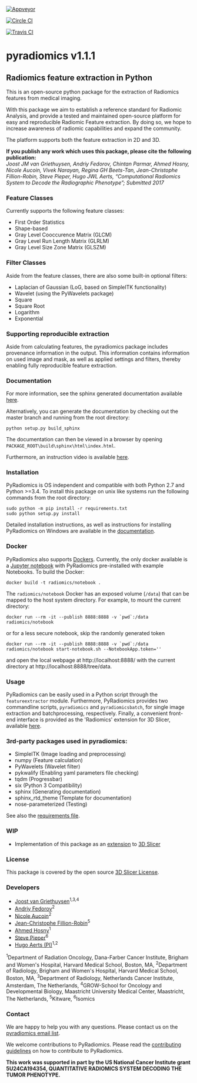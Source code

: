 
[![Appveyor](https://ci.appveyor.com/api/projects/status/tw69xbbeyluk7fl7/branch/master?svg=true)](https://ci.appveyor.com/project/Radiomics/pyradiomics/branch/master)

[![Circle CI](https://circleci.com/gh/Radiomics/pyradiomics.svg?style=svg&circle-token=a4748cf0de5fad2c12bc93a485282378551c3584)](https://circleci.com/gh/Radiomics/pyradiomics)

[![Travis CI](https://travis-ci.org/Radiomics/pyradiomics.svg?branch=master)](https://travis-ci.org/Radiomics/pyradiomics)

# pyradiomics v1.1.1

## Radiomics feature extraction in Python

This is an open-source python package for the extraction of Radiomics features from medical imaging.

With this package we aim to establish a reference standard for Radiomic Analysis, and provide a tested and maintained
open-source platform for easy and reproducible Radiomic Feature extraction. By doing so, we hope to increase awareness
of radiomic capabilities and expand the community.

The platform supports both the feature extraction in 2D and 3D.

**If you publish any work which uses this package, please cite the following publication:**\
*Joost JM van Griethuysen, Andriy Fedorov, Chintan Parmar, Ahmed Hosny, Nicole Aucoin, Vivek Narayan, Regina GH 
Beets-Tan, Jean-Christophe Fillion-Robin, Steve Pieper, Hugo JWL Aerts, “Computational Radiomics System to Decode the
Radiographic Phenotype”; Submitted 2017*

### Feature Classes
Currently supports the following feature classes:

 - First Order Statistics
 - Shape-based
 - Gray Level Cooccurence Matrix (GLCM)
 - Gray Level Run Length Matrix (GLRLM)
 - Gray Level Size Zone Matrix (GLSZM)

### Filter Classes
Aside from the feature classes, there are also some built-in optional filters:

- Laplacian of Gaussian (LoG, based on SimpleITK functionality)
- Wavelet (using the PyWavelets package)
- Square
- Square Root
- Logarithm
- Exponential

### Supporting reproducible extraction
Aside from calculating features, the pyradiomics package includes provenance information in the
output. This information contains information on used image and mask, as well as applied settings
and filters, thereby enabling fully reproducible feature extraction.

### Documentation

For more information, see the sphinx generated documentation available [here](http://pyradiomics.readthedocs.io/).

Alternatively, you can generate the documentation by checking out the master branch and running from the root directory:

    python setup.py build_sphinx

The documentation can then be viewed in a browser by opening `PACKAGE_ROOT\build\sphinx\html\index.html`. 

Furthermore, an instruction video is available [here](http://radiomics.io/pyradiomics.html).

### Installation

PyRadiomics is OS independent and compatible with both Python 2.7 and Python >=3.4.
To install this package on unix like systems run the following commands from the root directory:

    sudo python -m pip install -r requirements.txt
    sudo python setup.py install

Detailed installation instructions, as well as instructions for installing PyRadiomics on Windows are available in the 
[documentation](http://pyradiomics.readthedocs.io/en/latest/installation.html).

### Docker

PyRadiomics also supports [Dockers](https://www.docker.com/).  Currently, the only docker available is a [Jupyter notebook](http://jupyter.org/) with PyRadiomics pre-installed with example Notebooks. To build the Docker:

    docker build -t radiomics/notebook .

The `radiomics/notebook` Docker has an exposed volume (`/data`) that can be mapped to the host system directory.  For example, to mount the current directory:

    docker run --rm -it --publish 8888:8888 -v `pwd`:/data radiomics/notebook

or for a less secure notebook, skip the randomly generated token

    docker run --rm -it --publish 8888:8888 -v `pwd`:/data radiomics/notebook start-notebook.sh --NotebookApp.token=''

and open the local webpage at http://localhost:8888/ with the current directory at http://localhost:8888/tree/data.

### Usage

PyRadiomics can be easily used in a Python script through the `featureextractor`
module. Furthermore, PyRadiomics provides two commandline scripts, `pyradiomics`
and `pyradiomicsbatch`, for single image extraction and batchprocessing, respectively.
Finally, a convenient front-end interface is provided as the 'Radiomics'
extension for 3D Slicer, available [here](https://github.com/Radiomics/SlicerRadiomics).

### 3rd-party packages used in pyradiomics:

 - SimpleITK (Image loading and preprocessing)
 - numpy (Feature calculation)
 - PyWavelets (Wavelet filter)
 - pykwalify (Enabling yaml parameters file checking)
 - tqdm (Progressbar)
 - six (Python 3 Compatibility)
 - sphinx (Generating documentation)
 - sphinx_rtd_theme (Template for documentation)
 - nose-parameterized (Testing)

See also the [requirements file](requirements.txt).

### WIP
 - Implementation of this package as an [extension](https://github.com/Radiomics/SlicerRadiomics) to [3D Slicer](slicer.org)

### License
This package is covered by the open source [3D Slicer License](LICENSE.txt).

### Developers
 - [Joost van Griethuysen](https://github.com/JoostJM)<sup>1,3,4</sup>
 - [Andriy Fedorov](https://github.com/fedorov)<sup>2</sup>
 - [Nicole Aucoin](https://github.com/naucoin)<sup>2</sup>
 - [Jean-Christophe Fillion-Robin](https://github.com/jcfr)<sup>5</sup>
 - [Ahmed Hosny](https://github.com/ahmedhosny)<sup>1</sup>
 - [Steve Pieper](https://github.com/pieper)<sup>6</sup>
 - [Hugo Aerts (PI)](https://github.com/hugoaerts)<sup>1,2</sup>
 
<sup>1</sup>Department of Radiation Oncology, Dana-Farber Cancer Institute, Brigham and Women's Hospital, Harvard Medical School, Boston, MA,
<sup>2</sup>Department of Radiology, Brigham and Women's Hospital, Harvard Medical School, Boston, MA,
<sup>3</sup>Department of Radiology, Netherlands Cancer Institute, Amsterdam, The Netherlands, 
<sup>4</sup>GROW-School for Oncology and Developmental Biology, Maastricht University Medical Center, Maastricht, The Netherlands,
<sup>5</sup>Kitware,
<sup>6</sup>Isomics

### Contact

We are happy to help you with any questions. Please contact us on the [pyradiomics email list](https://groups.google.com/forum/#!forum/pyradiomics).

We welcome contributions to PyRadiomics. Please read the [contributing guidelines](CONTRIBUTING.md) on how to contribute
to PyRadiomics.

**This work was supported in part by the US National Cancer Institute grant 
5U24CA194354, QUANTITATIVE RADIOMICS SYSTEM DECODING THE TUMOR PHENOTYPE.**
